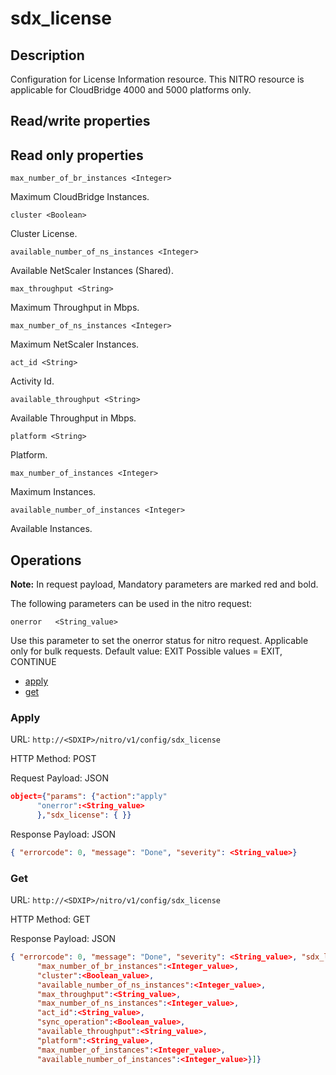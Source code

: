# sdx_license

## Description

Configuration for License Information resource. This NITRO resource is applicable for CloudBridge 4000 and 5000 platforms only.

## Read/write properties

## Read only properties

`max_number_of_br_instances <Integer>`

Maximum CloudBridge Instances.

`cluster <Boolean>`

Cluster License.

`available_number_of_ns_instances <Integer>`

Available NetScaler Instances (Shared).

`max_throughput <String>`

Maximum Throughput in Mbps.

`max_number_of_ns_instances <Integer>`

Maximum NetScaler Instances.

`act_id <String>`

Activity Id.

`available_throughput <String>`

Available Throughput in Mbps.

`platform <String>`

Platform.

`max_number_of_instances <Integer>`

Maximum Instances.

`available_number_of_instances <Integer>`

Available Instances.

## Operations

**Note:** In request payload, Mandatory parameters are marked red and bold.

The following parameters can be used in the nitro request:

`onerror   <String_value>`

Use this parameter to set the onerror status for nitro request. Applicable only for bulk requests.
Default value: EXIT
Possible values = EXIT, CONTINUE

* [apply](#apply)
* [get](#get)

### <a name="apply">Apply</a>

URL: `http://<SDXIP>/nitro/v1/config/sdx_license`

HTTP Method: POST

Request Payload: JSON

```json
object={"params": {"action":"apply"
      "onerror":<String_value>
      },"sdx_license": { }}
```

Response Payload: JSON

```json
{ "errorcode": 0, "message": "Done", "severity": <String_value>}
```

### <a name="get">Get</a>

URL: `http://<SDXIP>/nitro/v1/config/sdx_license`

HTTP Method: GET

Response Payload: JSON

```json
{ "errorcode": 0, "message": "Done", "severity": <String_value>, "sdx_license":[{
      "max_number_of_br_instances":<Integer_value>,
      "cluster":<Boolean_value>,
      "available_number_of_ns_instances":<Integer_value>,
      "max_throughput":<String_value>,
      "max_number_of_ns_instances":<Integer_value>,
      "act_id":<String_value>,
      "sync_operation":<Boolean_value>,
      "available_throughput":<String_value>,
      "platform":<String_value>,
      "max_number_of_instances":<Integer_value>,
      "available_number_of_instances":<Integer_value>}]}
```